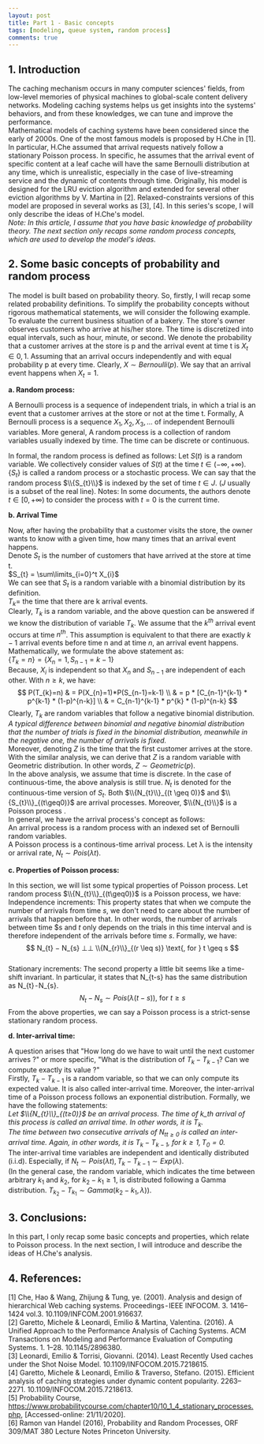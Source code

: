 ```yaml
---
layout: post
title: Part 1 - Basic concepts
tags: [modeling, queue system, random process]
comments: true
---
```



## 1. Introduction

The caching mechanism occurs in many computer sciences' fields, from low-level memories of physical machines to global-scale content delivery networks. Modeling caching systems helps us get insights into the systems' behaviors, and from these knowledges, we can tune and improve the performance.\
Mathematical models of caching systems have been considered since the early of 2000s. One of the most famous models is proposed by H.Che in [1]. In particular, H.Che assumed that arrival requests natively follow a stationary Poisson process. In specific, he assumes that the arrival event of specific content at a leaf cache will have the same Bernoulli distribution at any time, which is unrealistic, especially in the case of live-streaming service and the dynamic of contents through time. Originally, his model is designed for the LRU eviction algorithm and extended for several other eviction algorithms by V. Martina in [2]. Relaxed-constraints versions of this model are proposed in several works as [3], [4]. In this series's scope, I will only describe the ideas of H.Che's model.\
*Note: In this article, I assume that you have basic knowledge of probability theory. The next section only recaps some random process concepts, which are used to develop the model's ideas.*

## 2. Some basic concepts of probability and random process

The model is built based on probability theory. So, firstly, I will recap some related probability definitions. To simplify the probability concepts without rigorous mathematical statements, we will consider the following example. To evaluate the current business situation of a bakery. The store's owner observes customers who arrive at his/her store. The time is discretized into equal intervals, such as hour, minute, or second. We denote the probability that a customer arrives at the store is p and the arrival event at time t is $X_{t} \in {0, 1}$. Assuming that an arrival occurs independently and with equal probability p at every time. Clearly, $X \sim Bernoulli(p)$. We say that an arrival event happens when $X_{t} = 1$.

**a. Random process:**

A Bernoulli process is a sequence of independent trials, in which a trial is an event that a customer arrives at the store or not at the time t. Formally, A Bernoulli process is a sequence $X_{1}, X_{2}, X_{3},...$ of independent Bernoulli variables. More general, A random process is a collection of random variables usually indexed by time. The time can be discrete or continuous.

In formal, the random process is defined as follows:
Let $S(t)$ is a random variable. We collectively consider values of $S(t)$ at the time $t \in (-\infty, +\infty)$. $\{S_{t}\}$ is called a random process or a stochastic process.
We can say that the random process $\\{S_{t}\\}$ is indexed by the set of time $t \in J$. ($J$ usually is a subset of the real line).
Notes: In some documents, the authors denote $t \in [0, +\infty)$ to consider the process with $t=0$ is the current time.

**b. Arrival Time**

Now, after having the probability that a customer visits the store, the owner wants to know with a given time, how many times that an arrival event happens.\
Denote $S_{t}$ is the number of customers that have arrived at the store at time t.\
$S_{t} = \sum\limits_{i=0}^t X_{i}$\
We can see that $S_{t}$ is a random variable with a binomial distribution by its definition.\
$T_{k} =$ the time that there are k arrival events.\
Clearly, $T_{k}$ is a random variable, and the above question can be answered if we know the distribution of variable $T_{k}$. We assume that the $k^{th}$ arrival event occurs at time $n^{th}$. This assumption is equivalent to that there are exactly $k-1$ arrival events before time n and at time $n$, an arrival event happens. Mathematically, we formulate the above statement as:\
$\{T_{k} = n\} = \{X_n = 1, S_{n-1} = k-1\}$\
Because, $X_{i}$ is independent so that $X_{n}$ and $S_{n-1}$ are independent of each other. With $n \geq k$, we have:
$$
P(T_{k}=n) & = P(X_{n}=1)*P(S_{n-1}=k-1) \\
 & = p * [C_{n-1}^{k-1} * p^{k-1} * (1-p)^{n-k}] \\
& = C_{n-1}^{k-1} * p^{k} * (1-p)^{n-k}
$$
Clearly, $T_{k}$ are random variables that follow a negative binomial distribution.\
*A typical difference between binomial and negative binomial distribution that the number of trials is fixed in the binomial distribution, meanwhile in the negative one, the number of arrivals is fixed.*\
Moreover, denoting $Z$ is the time that the first customer arrives at the store. With the similar analysis, we can derive that $Z$ is a random variable with Geometric distribution. In other words, $Z \sim Geometric(p)$.\
In the above analysis, we assume that time is discrete. In the case of continuous-time, the above analysis is still true. $N_{t}$ is denoted for the continuous-time version of $S_{t}$. Both $\\{N_{t}\\}_{(t \geq 0)}$ and $\\{S_{t}\\}_{(t\geq0)}$ are arrival processes. Moreover, $\\{N_{t}\\}$ is a Poisson process .\
In general, we have the arrival process's concept as follows:\
An arrival process is a random process with an indexed set of Bernoulli random variables. \
A Poisson process is a continous-time arrival process. Let λ is the intensity or arrival rate, $N_{t} \sim Pois(λt)$.

**c. Properties of Poisson process:**

In this section, we will list some typical properties of Poisson process. Let random process $\\{N_{t}\\}_{(t\geq0)}$ is a Poisson process, we have:\
Independence increments: This property states that when we compute the number of arrivals from time $s$, we don't need to care about the number of arrivals that happen before that. In other words, the number of arrivals between time $s and $t$ only depends on the trials in this time interval and is therefore independent of the arrivals before time $s$. Formally, we have:\
$$
N_{t} − N_{s} ⊥⊥ \\{N_{r}\\}_{(r \leq s)} \text{, for } t \geq s
$$\
Stationary increments: The second property a little bit seems like a time-shift invariant. In particular, it states that N_{t-s} has the same distribution as N_{t} - N_{s}.
$$
N_{t} − N_{s} \sim Pois(λ(t − s)) \text{, for } t \geq s
$$
From the above properties, we can say a Poisson process is a strict-sense stationary random process.

**d. Inter-arrival time:**

A question arises that "How long do we have to wait until the next customer arrives ?" or more specific, "What is the distribution of $T_{k} - T_{k-1}$? Can we compute exactly its value ?"\
Firstly, $T_{k} - T_{k-1}$ is a random variable, so that we can only compute its expected value. It is also called inter-arrival time. Moreover, the inter-arrival time of a Poisson process follows an exponential distribution. Formally, we have the following statements:\
*Let $\\{N_{t}\\}_{(t≥0)}$ be an arrival process. The time of k_th arrival of this process is called an arrival time. In other words, it is $T_{k}$.\
The time between two consecutive arrivals of ${N_{t}}_{t≥0}$ is called an inter-arrival time. Again, in other words, it is $T_{k} - T_{k-1}$, for $k \geq 1, T_{0} = 0.$*\
The inter-arrival time variables are independent and identically distributed (i.i.d). Especially, if $N_{t} \sim Pois(λt), T_{k}-T_{k-1} \sim Exp(λ)$.\
(In the general case, the random variable, which indicates the time between arbitrary $k_{1}$ and $k_{2}$, for $k_{2} - k_{1}\geq 1$, is distributed following a Gamma distribution. $T_{k_{2}} - T_{k_{1}} \sim Gamma(k_{2}-k_{1}, λ))$.

## 3. Conclusions:
In this part, I only recap some basic concepts and properties, which relate to Poisson process. In the next section, I will introduce and describe the ideas of H.Che's analysis.

## 4. References:
[1] Che, Hao & Wang, Zhijung & Tung, ye. (2001). Analysis and design of hierarchical Web caching systems. Proceedings - IEEE INFOCOM. 3. 1416–1424 vol.3. 10.1109/INFCOM.2001.916637.\
[2] Garetto, Michele & Leonardi, Emilio & Martina, Valentina. (2016). A Unified Approach to the Performance Analysis of Caching Systems. ACM Transactions on Modeling and Performance Evaluation of Computing Systems. 1. 1–28. 10.1145/2896380. \
[3] Leonardi, Emilio & Torrisi, Giovanni. (2014). Least Recently Used caches under the Shot Noise Model. 10.1109/INFOCOM.2015.7218615. \
[4] Garetto, Michele & Leonardi, Emilio & Traverso, Stefano. (2015). Efficient analysis of caching strategies under dynamic content popularity. 2263–2271. 10.1109/INFOCOM.2015.7218613. \
[5] Probability Course, https://www.probabilitycourse.com/chapter10/10_1_4_stationary_processes.php, [Accessed-online: 21/11/2020]. \
[6] Ramon van Handel (2016), Probability and Random Processes, ORF 309/MAT 380 Lecture Notes Princeton University.
